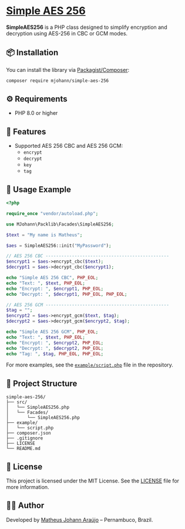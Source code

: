 # [Simple AES 256](https://github.com/matheusjohannaraujo/simple-aes-256)

**SimpleAES256** is a PHP class designed to simplify encryption and decryption using AES-256 in CBC or GCM modes.

## 📦 Installation

You can install the library via [Packagist/Composer](https://packagist.org/packages/mjohann/simple-aes-256):

```bash
composer require mjohann/simple-aes-256
```

## ⚙️ Requirements

- PHP 8.0 or higher

## 🚀 Features

- Supported AES 256 CBC and AES 256 GCM:
  - `encrypt`
  - `decrypt`
  - `key`
  - `tag`

## 🧪 Usage Example

```php
<?php

require_once "vendor/autoload.php";

use MJohann\Packlib\Facades\SimpleAES256;

$text = "My name is Matheus";

$aes = SimpleAES256::init("MyPassword");

// AES 256 CBC -----------------------------------------------
$encrypt1 = $aes->encrypt_cbc($text);
$decrypt1 = $aes->decrypt_cbc($encrypt1);

echo "Simple AES 256 CBC", PHP_EOL;
echo "Text: ", $text, PHP_EOL;
echo "Encrypt: ", $encrypt1, PHP_EOL;
echo "Decrypt: ", $decrypt1, PHP_EOL, PHP_EOL;

// AES 256 GCM -----------------------------------------------
$tag = "";
$encrypt2 = $aes->encrypt_gcm($text, $tag);
$decrypt2 = $aes->decrypt_gcm($encrypt2, $tag);

echo "Simple AES 256 GCM", PHP_EOL;
echo "Text: ", $text, PHP_EOL;
echo "Encrypt: ", $encrypt2, PHP_EOL;
echo "Decrypt: ", $decrypt2, PHP_EOL;
echo "Tag: ", $tag, PHP_EOL, PHP_EOL;
```

For more examples, see the [`example/script.php`](example/script.php) file in the repository.

## 📁 Project Structure

```
simple-aes-256/
├── src/
│   └── SimpleAES256.php
│   └── Facades/
│       └── SimpleAES256.php
├── example/
│   └── script.php
├── composer.json
├── .gitignore
├── LICENSE
└── README.md
```

## 📄 License

This project is licensed under the MIT License. See the [LICENSE](LICENSE) file for more information.

## 👨‍💻 Author

Developed by [Matheus Johann Araújo](https://github.com/matheusjohannaraujo) – Pernambuco, Brazil.
